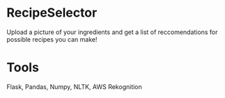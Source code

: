 # RecipeSelector
Upload a picture of your ingredients and get a list of reccomendations for possible recipes you can make!

# Tools
Flask, Pandas, Numpy, NLTK, AWS Rekognition 
